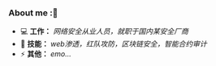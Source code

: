 ###  About me :💁


- 💻 **工作：** _网络安全从业人员，就职于国内某安全厂商_
- 🌱 **技能：** _web渗透，红队攻防，区块链安全，智能合约审计_ 
- ⚡ **其他：** _emo..._


